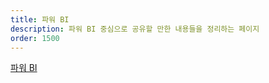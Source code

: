 ```yaml
---
title: 파워 BI
description: 파워 BI 중심으로 공유할 만한 내용들을 정리하는 페이지
order: 1500
---
```


[파워 BI][power bi]


[power platform]: https://powerplatform.microsoft.com/ko-kr/?WT.mc_id=power-34890-juyoo
[power apps]: https://powerapps.microsoft.com/ko-kr/?WT.mc_id=power-34890-juyoo
[power automate]: https://flow.microsoft.com/ko-kr/?WT.mc_id=power-34890-juyoo
[power virtual agents]: https://powervirtualagents.microsoft.com/ko-kr/?WT.mc_id=power-34890-juyoo
[power bi]: https://powerbi.microsoft.com/ko-kr/?WT.mc_id=power-34890-juyoo
